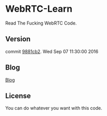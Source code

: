 # WebRTC-Learn

Read The Fucking WebRTC Code.

## Version

commit [9881cb2](https://chromium.googlesource.com/external/webrtc/+/9881cb28747d966072e1fa61f79eee4d0ca7cb64). Wed Sep 07 11:30:00 2016

## Blog

[Blog](https://github.com/RWebRTC/Blog/issues?q=is%3Aissue+is%3Aopen+label%3AWebRTC)

## License

You can do whatever you want with this code.
